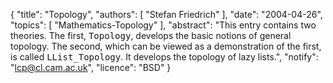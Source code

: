 {
    "title": "Topology",
    "authors": [
        "Stefan Friedrich"
    ],
    "date": "2004-04-26",
    "topics": [
        "Mathematics-Topology"
    ],
    "abstract": "This entry contains two theories. The first, <tt>Topology</tt>, develops the basic notions of general topology. The second, which can be viewed as a demonstration of the first, is called <tt>LList_Topology</tt>. It develops the topology of lazy lists.",
    "notify": "lcp@cl.cam.ac.uk",
    "licence": "BSD"
}